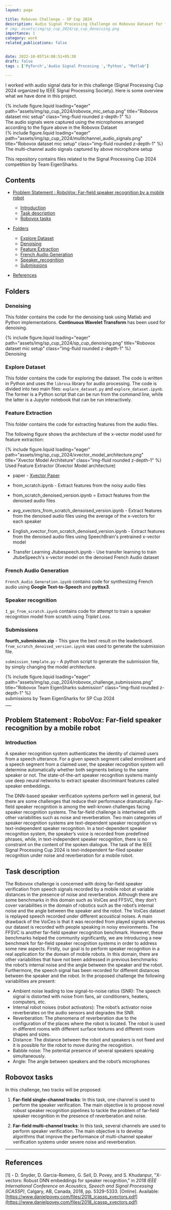 ```yaml
---
layout: page

title: Robovox Challenge - SP Cup 2024
description: Audio Signal Processing Challenge on Robovox Dataset for far-field speaker recognition by a mobile robot 
# img: assets/img/sp_cup_2024/sp_cup_denoising.png
importance: 1
category: work
related_publications: false


date: 2022-10-05T14:08:51+05:30
draft: false
tags : ['PyTorch','Audio Signal Procesing ','Python', "Matlab"]

---
```


I worked with audio signal data for in this challenge (Signal Processing Cup 2024 organized by IEEE Signal Processing Society). Here is some overview what we have done in this project.

<div class="row">
    <div class="col-sm mt-3 mt-md-0">
        {% include figure.liquid loading="eager" path="assets/img/sp_cup_2024/robovox_mic_setup.png" title="Robovox dataset mic setup" class="img-fluid rounded z-depth-1" %}
    </div>
</div>
<div class="caption">
    The audio signals were captured using the microphones arranged according to the figure above in the Robovox Dataset
</div>

<div class="row">
    <div class="col-sm mt-3 mt-md-0">
        {% include figure.liquid loading="eager" path="assets/img/sp_cup_2024/mulitchannel_audio_signals.png" title="Robovox dataset mic setup" class="img-fluid rounded z-depth-1" %}
    </div>
</div>
<div class="caption">
    The multi-channel audio signals captured by above microphone setup
</div>

This repository contains files related to the Signal Processing Cup 2024 competition by Team EigenSharks. 

## Contents

- [Problem Statement : RoboVox: Far-field speaker recognition by a mobile robot](#problem-statement--robovox-far-field-speaker-recognition-by-a-mobile-robot)
  - [Introduction](#introduction)
  - [Task description](#task-description)
  - [Robovox tasks](#robovox-tasks)

- [Folders](#folders)
  - [Explore Dataset](#explore-dataset)
  - [Denoising](#denoising)
  - [Feature Extraction](#feature-extraction)
  - [French Audio Generation](#french-audio-generation)
  - [Speaker_recognition](#speaker-recognition)
  - [Submissions](#submissions)

- [References](#references)

## Folders

### Denoising

This folder contains the code for the denoising task using Matlab and Python implementations. **Continuous Wavelet Transform** has been used for denoising.

<div class="row">
    <div class="col-sm mt-3 mt-md-0">
        {% include figure.liquid loading="eager" path="assets/img/sp_cup_2024/sp_cup_denoising.png" title="Robovox dataset mic setup" class="img-fluid rounded z-depth-1" %}
    </div>
</div>
<div class="caption">
    Denoising 
</div>

### Explore Dataset

This folder contains the code for exploring the dataset. The code is written in Python and uses the `librosa` library for audio processing. The code is divided into two main files: `explore_dataset.py` and `explore_dataset.ipynb`. The former is a Python script that can be run from the command line, while the latter is a Jupyter notebook that can be run interactively.

### Feature Extraction

This folder contains the code for extracting features from the audio files.

The following figure shows the architecture of the x-vector model used for feature extraction:

<div class="row">
    <div class="col-sm mt-3 mt-md-0">
        {% include figure.liquid loading="eager" path="assets/img/sp_cup_2024/xvector_model_architecture.png" title="Xvector Model Architeture" class="img-fluid rounded z-depth-1" %}
    </div>
</div>
<div class="caption">
    Used Feature Extractor (Xvector Model architecture)
</div>

- paper - [Xvector Paper](https://www.danielpovey.com/files/2018_icassp_xvectors.pdf)

- from_scratch.ipynb - Extract features from the noisy audio files

- from_scratch_denoised_version.ipynb = Extract features from the denoised audio files

- avg_xvectors_from_scratch_densoised_version.ipynb - Extract features from the denoised audio files using the average of the x-vectors for each speaker

- English_xvector_from_scratch_denoised_version.ipynb - Extract features from the denoised audio files using SpeechBrain's pretrained x-vector model

- Transfer Learning Jtubespeech.ipynb - Use transfer learning to train JtubeSpeech's x-vector model on the denoised French Audio dataset

### French Audio Generation

`French_Audio_Generation.ipynb` contains code for synthesizing French audio using **Google Text-to-Speech** and **pyttsx3**.

### Speaker recognition

`I_go_from_scratch.ipynb` contains code for attempt to train a speaker recognition model from scratch using _Triplet Loss_.

### Submissions

**fourth_submission.zip** - This gave the best result on the leaderboard. `from_scratch_denoised_version.ipynb` was used to generate the submission file.

`submission_template.py` - A python script to generate the submission file, by simply changing the model architecture.



<div class="row">
    <div class="col-sm mt-3 mt-md-0">
        {% include figure.liquid loading="eager" path="assets/img/sp_cup_2024/robovox_challenge_submissions.png" title="Robovox Team EigenSharks submission" class="img-fluid rounded z-depth-1" %}
    </div>
</div>
<div class="caption">
    submissions by Team EigenSharks for SP Cup 2024 
</div>
___

## Problem Statement : RoboVox: Far-field speaker recognition by a mobile robot

### Introduction

A speaker recognition system authenticates the identity of claimed users from a speech utterance. For a given speech segment called enrollment and a speech segment from a claimed user, the speaker recognition system will determine automatically whether both segments belong to the same speaker or not. The state-of-the-art speaker recognition systems mainly use deep neural networks to extract speaker discriminant features called speaker embeddings.

The DNN-based speaker verification systems perform well in general, but there are some challenges that reduce their performance dramatically. Far-field speaker recognition is among the well-known challenges facing speaker recognition systems. The far-field challenge is intertwined with other variabilities such as noise and reverberation. Two main categories of speaker recognition systems are text-dependent speaker recognition vs text-independent speaker recognition. In a text-dependent speaker recognition system, the speaker’s voice is recorded from predefined phrases, while, in text-independent speaker recognition, there is no constraint on the content of the spoken dialogue. The task of the IEEE Signal Processing Cup 2024 is text-independent far-filed speaker recognition under noise and reverberation for a mobile robot.

## Task description

The Robovox challenge is concerned with doing far-field speaker verification from speech signals recorded by a mobile robot at variable distances in the presence of noise and reverberation. Although there are some benchmarks in this domain such as VoiCes and FFSVC, they don’t cover variabilities in the domain of robotics such as the robot’s internal noise and the angle between the speaker and the robot. The VoiCes dataset is replayed speech recorded under different acoustical noises. A main drawback of the VoiCes is that it was recorded from played signals whereas our dataset is recorded with people speaking in noisy environments. The FFSVC is another far-field speaker recognition benchmark. However, these benchmarks helped the community significantly, we are introducing a new benchmark for far-field speaker recognition systems in order to address some new aspects. Firstly, our goal is to perform speaker recognition in a real application for the domain of mobile robots. In this domain, there are other variabilities that have not been addressed in previous benchmarks: the robot’s internal noise and the angle between the speaker and the robot. Furthermore, the speech signal has been recorded for different distances between the speaker and the robot. In the proposed challenge the following variabilities are present:

- Ambient noise leading to low signal-to-noise ratios (SNR): The speech signal is distorted with noise from fans, air conditioners, heaters, computers, etc.
- Internal robot noises (robot activators): The robot’s activator noise reverberates on the audio sensors and degrades the SNR.
- Reverberation: The phenomena of reverberation due to the configuration of the places where the robot is located. The robot is used in different rooms with different surface textures and different room shapes and sizes.
- Distance: The distance between the robot and speakers is not fixed and it is possible for the robot to move during the recognition.
- Babble noise: The potential presence of several speakers speaking simultaneously.
- Angle: The angle between speakers and the robot’s microphones

## Robovox tasks

In this challenge, two tracks will be proposed:

1. **Far-field single-channel tracks**: In this task, one channel is used to perform the speaker verification. The main objective is to propose novel robust speaker recognition pipelines to tackle the problem of far-field speaker recognition in the presence of reverberation and noise.

2. **Far-field multi-channel tracks**: In this task, several channels are used to perform speaker verification. The main objective is to develop algorithms that improve the performance of multi-channel speaker verification systems under severe noise and reverberation.

___
## References


[1] - D. Snyder, D. Garcia-Romero, G. Sell, D. Povey, and S. Khudanpur, "X-vectors: Robust DNN embeddings for speaker recognition," in *2018 IEEE International Conference on Acoustics, Speech and Signal Processing (ICASSP)*, Calgary, AB, Canada, 2018, pp. 5329-5333. [Online]. Available: [https://www.danielpovey.com/files/2018_icassp_xvectors.pdf](https://www.danielpovey.com/files/2018_icassp_xvectors.pdf)
